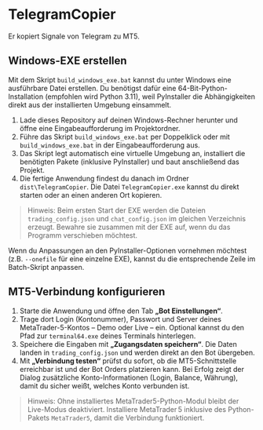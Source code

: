 # TelegramCopier

Er kopiert Signale von Telegram zu MT5.

## Windows-EXE erstellen

Mit dem Skript `build_windows_exe.bat` kannst du unter Windows eine ausführbare Datei erstellen. Du benötigst dafür eine 64-Bit-Python-Installation (empfohlen wird Python 3.11), weil PyInstaller die Abhängigkeiten direkt aus der installierten Umgebung einsammelt.

1. Lade dieses Repository auf deinen Windows-Rechner herunter und öffne eine Eingabeaufforderung im Projektordner.
2. Führe das Skript `build_windows_exe.bat` per Doppelklick oder mit `build_windows_exe.bat` in der Eingabeaufforderung aus.
3. Das Skript legt automatisch eine virtuelle Umgebung an, installiert die benötigten Pakete (inklusive PyInstaller) und baut anschließend das Projekt.
4. Die fertige Anwendung findest du danach im Ordner `dist\TelegramCopier`. Die Datei `TelegramCopier.exe` kannst du direkt starten oder an einen anderen Ort kopieren.

> Hinweis: Beim ersten Start der EXE werden die Dateien `trading_config.json` und `chat_config.json` im gleichen Verzeichnis erzeugt. Bewahre sie zusammen mit der EXE auf, wenn du das Programm verschieben möchtest.

Wenn du Anpassungen an den PyInstaller-Optionen vornehmen möchtest (z.B. `--onefile` für eine einzelne EXE), kannst du die entsprechende Zeile im Batch-Skript anpassen.

## MT5-Verbindung konfigurieren

1. Starte die Anwendung und öffne den Tab **„Bot Einstellungen“**.
2. Trage dort Login (Kontonummer), Passwort und Server deines MetaTrader-5-Kontos – Demo oder Live – ein. Optional kannst du den Pfad zur `terminal64.exe` deines Terminals hinterlegen.
3. Speichere die Eingaben mit **„Zugangsdaten speichern“**. Die Daten landen in `trading_config.json` und werden direkt an den Bot übergeben.
4. Mit **„Verbindung testen“** prüfst du sofort, ob die MT5-Schnittstelle erreichbar ist und der Bot Orders platzieren kann. Bei Erfolg zeigt der Dialog zusätzliche Konto-Informationen (Login, Balance, Währung), damit du sicher weißt, welches Konto verbunden ist.

> Hinweis: Ohne installiertes MetaTrader5-Python-Modul bleibt der Live-Modus deaktiviert. Installiere MetaTrader 5 inklusive des Python-Pakets `MetaTrader5`, damit die Verbindung funktioniert.
